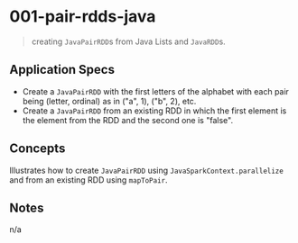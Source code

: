 # 001-pair-rdds-java
> creating `JavaPairRDD`s from Java Lists and `JavaRDD`s.

## Application Specs
+ Create a `JavaPairRDD` with the first letters of the alphabet with each pair being (letter, ordinal) as in ("a", 1), ("b", 2), etc.
+ Create a `JavaPairRDD` from an existing RDD in which the first element is the element from the RDD and the second one is "false".

## Concepts
Illustrates how to create `JavaPairRDD` using `JavaSparkContext.parallelize` and from an existing RDD using `mapToPair`.


## Notes
n/a